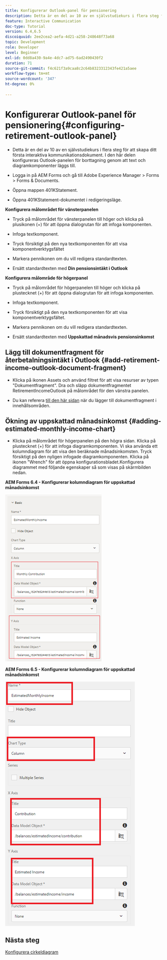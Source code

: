```yaml
---
title: Konfigurerar Outlook-panel för pensionering
description: Detta är en del av 10 av en självstudiekurs i flera steg för att skapa ditt första interaktiva kommunikationsdokument. I den här delen konfigureras Outlook-panelen för borttagning genom att text och diagramkomponenter läggs till.
feature: Interactive Communication
doc-type: Tutorial
version: 6.4,6.5
discoiquuid: 2ee2cea2-aefa-4d21-a258-248648f73a68
topic: Development
role: Developer
level: Beginner
exl-id: 0dd8a430-9a4e-4dc7-ad75-6ad2490430f2
duration: 71
source-git-commit: f4c621f3a9caa8c2c64b8323312343fe421a5aee
workflow-type: tm+mt
source-wordcount: '347'
ht-degree: 0%

---
```


# Konfigurerar Outlook-panel för pensionering{#configuring-retirement-outlook-panel}

* Detta är en del av 10 av en självstudiekurs i flera steg för att skapa ditt första interaktiva kommunikationsdokument. I den här delen konfigureras Outlook-panelen för borttagning genom att text och diagramkomponenter läggs till.

* Logga in på AEM Forms och gå till Adobe Experience Manager > Forms > Forms &amp; Documents.

* Öppna mappen 401KStatement.

* Öppna 401KStatement-dokumentet i redigeringsläge.

**Konfigurera målområdet för vänsterpanelen**

* Tryck på målområdet för vänsterpanelen till höger och klicka på plusikonen (+) för att öppna dialogrutan för att infoga komponenten.

* Infoga textkomponent.

* Tryck försiktigt på den nya textkomponenten för att visa komponentverktygsfältet

* Markera pennikonen om du vill redigera standardtexten.

* Ersätt standardtexten med **Din pensionsintäkt i Outlook**

**Konfigurera målområde för högerpanel**

* Tryck på målområdet för högerpanelen till höger och klicka på plustecknet (+) för att öppna dialogrutan för att infoga komponenten.

* Infoga textkomponent.

* Tryck försiktigt på den nya textkomponenten för att visa komponentverktygsfältet.

* Markera pennikonen om du vill redigera standardtexten.

* Ersätt standardtexten med **Uppskattad månadsvis pensionsinkomst**

## Lägg till dokumentfragment för återbetalningsintäkt i Outlook {#add-retirement-income-outlook-document-fragment}

* Klicka på ikonen Assets och använd filtret för att visa resurser av typen &quot;Dokumentfragment&quot;. Dra och släpp dokumentfragmentet RetirementIncomeOutlook på målområdet för den vänstra panelen.

* Du kan referera [till den här sidan](https://experienceleague.adobe.com/docs/experience-manager-learn/forms/ic-web-channel-tutorial/partseven.html) när du lägger till dokumentfragment i innehållsområden.

## Ökning av uppskattad månadsinkomst {#adding-estimated-monthly-income-chart}

* Klicka på målområdet för högerpanelen på den högra sidan. Klicka på plustecknet (+) för att infoga diagramkomponenten. Vi ska använda ett kolumndiagram för att visa den beräknade månadsinkomsten. Tryck försiktigt på den nyligen infogade diagramkomponenten. Klicka på ikonen &quot;Wrench&quot; för att öppna konfigurationsbladet.Konfigurera diagrammet med följande egenskaper så som visas på skärmbilden nedan.

**AEM Forms 6.4 - Konfigurerar kolumndiagram för uppskattad månadsinkomst**

![form64](assets/estimatedmonthlyincomechart.png)

**AEM Forms 6.5 - Konfigurerar kolumndiagram för uppskattad månadsinkomst**

![forms65](assets/estimatedmonthlyincomechart65.PNG)

## Nästa steg

[Konfigurera cirkeldiagram](./parteleven.md)
